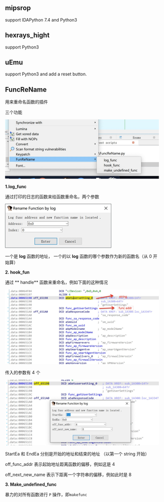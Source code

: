 



## mipsrop

support IDAPython 7.4 and Python3

## hexrays_hight

support Python3

## uEmu

support Python3 and add a reset button.

## FuncReName

用来重命名函数的插件

三个功能

<img src="img/image-20201213234336735.png" alt="image-20201213234336735" style="zoom:50%;" />

**1.log_func**

通过打印的日志的函数来给函数重命名，两个参数

<img src="img/image-20201213234442407.png" alt="image-20201213234442407" style="zoom:50%;" />

一个是 **log** 函数的地址， 一个的以 **log** 函数的哪个参数作为新的函数名（从 0 开始算）

**2. hook_fun**

通过 ** handle** 函数来重命名，例如下面的这种情况

<img src="img/image-20201213235442966.png" alt="image-20201213235442966" style="zoom:50%;" />

传入的参数有 4 个

<img src="img/image-20201213235509005.png" alt="image-20201213235509005" style="zoom:50%;" />

StartEa 和 EndEa 分别是开始的地址和结束的地址 （以第一个 string 开始）

off_func_addr 表示起始地址距离函数的偏移，例如这是 4

off_next_new_name 表示下距离一个字符串的偏移，例如此时是 8



**3. Make_undefined_func**

暴力的对所有函数进行 `P` 操作，即`makefunc`